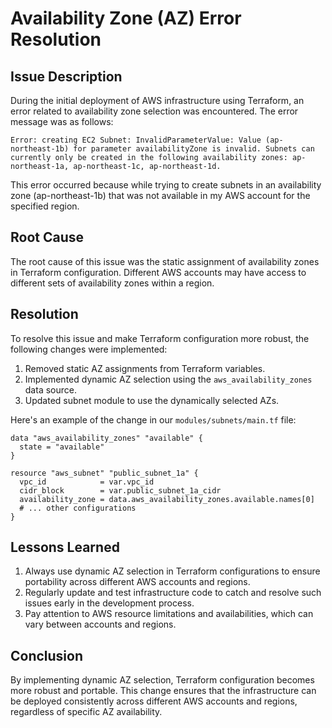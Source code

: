 # Availability Zone (AZ) Error Resolution

## Issue Description

During the initial deployment of AWS infrastructure using Terraform, an error related to availability zone selection was encountered. The error message was as follows:

```
Error: creating EC2 Subnet: InvalidParameterValue: Value (ap-northeast-1b) for parameter availabilityZone is invalid. Subnets can currently only be created in the following availability zones: ap-northeast-1a, ap-northeast-1c, ap-northeast-1d.
```

This error occurred because while trying to create subnets in an availability zone (ap-northeast-1b) that was not available in my AWS account for the specified region.

## Root Cause

The root cause of this issue was the static assignment of availability zones in Terraform configuration. Different AWS accounts may have access to different sets of availability zones within a region.

## Resolution

To resolve this issue and make Terraform configuration more robust, the following changes were implemented:

1. Removed static AZ assignments from Terraform variables.
2. Implemented dynamic AZ selection using the `aws_availability_zones` data source.
3. Updated subnet module to use the dynamically selected AZs.

Here's an example of the change in our `modules/subnets/main.tf` file:

```hcl
data "aws_availability_zones" "available" {
  state = "available"
}

resource "aws_subnet" "public_subnet_1a" {
  vpc_id            = var.vpc_id
  cidr_block        = var.public_subnet_1a_cidr
  availability_zone = data.aws_availability_zones.available.names[0]
  # ... other configurations
}
```

## Lessons Learned

1. Always use dynamic AZ selection in Terraform configurations to ensure portability across different AWS accounts and regions.
2. Regularly update and test infrastructure code to catch and resolve such issues early in the development process.
3. Pay attention to AWS resource limitations and availabilities, which can vary between accounts and regions.


## Conclusion

By implementing dynamic AZ selection, Terraform configuration becomes more robust and portable. This change ensures that the infrastructure can be deployed consistently across different AWS accounts and regions, regardless of specific AZ availability.